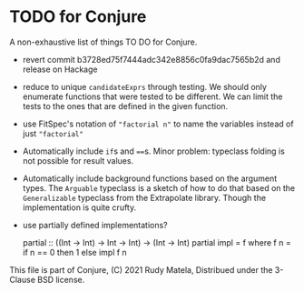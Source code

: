 TODO for Conjure
================

A non-exhaustive list of things TO DO for Conjure.

* revert commit b3728ed75f7444adc342e8856c0fa9dac7565b2d and release on Hackage

* reduce to unique `candidateExprs` through testing.
  We should only enumerate functions that were tested to be different.
  We can limit the tests to the ones that are defined in the given function.

* use FitSpec's notation of `"factorial n"` to name the variables
  instead of just `"factorial"`

* Automatically include `if`s and `==`s.
  Minor problem: typeclass folding is not possible for result values.

* Automatically include background functions based on the argument types.
  The `Arguable` typeclass is a sketch of how to do that based on
  the `Generalizable` typeclass from the Extrapolate library.
  Though the implementation is quite crufty.

* use partially defined implementations?

    partial :: ((Int -> Int) -> Int -> Int) -> (Int -> Int)
    partial impl  =  f
      where
      f n  =  if n == 0
              then 1
              else impl f n


This file is part of Conjure,
(C) 2021 Rudy Matela,
Distribued under the 3-Clause BSD license.
